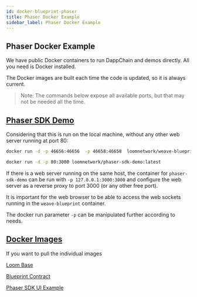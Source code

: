 ```yaml
---
id: docker-blueprint-phaser
title: Phaser Docker Example
sidebar_label: Phaser Docker Example
---
```


## Phaser Docker Example

We have public Docker containers to run DappChain and demos directly. All you need is Docker installed.

The Docker images are built each time the code is updated, so it is always current.

> Note: The commands below expose all available ports, but that may not be needed all the time.

## [Phaser SDK Demo](https://github.com/loomnetwork/phaser-sdk-demo)

Considering that this is run on the local machine, without any other web server running at port 80:

```bash
docker run -d -p 46656:46656  -p 46658:46658  loomnetwork/weave-blueprint:latest

docker run -d -p 80:3000 loomnetwork/phaser-sdk-demo:latest
```

If there is a web server running on the same host, the container for `phaser-sdk-demo` can be run with `-p 127.0.0.1:3000:3000` and configure the web server as a reverse proxy to port 3000 (or any other free port).

It is important for the web browser to be able to access the web sockets running in the `weave-blueprint` container.

The docker run parameter `-p` can be manipulated further according to needs.

## [Docker Images](https://hub.docker.com/r/loomnetwork/)

If you want to pull the individual images

[Loom Base](https://hub.docker.com/r/loomnetwork/loom/)

[Blueprint Contract](https://hub.docker.com/r/loomnetwork/weave-blueprint/)

[Phaser SDK UI Example](https://hub.docker.com/r/loomnetwork/phaser-sdk-demo)
